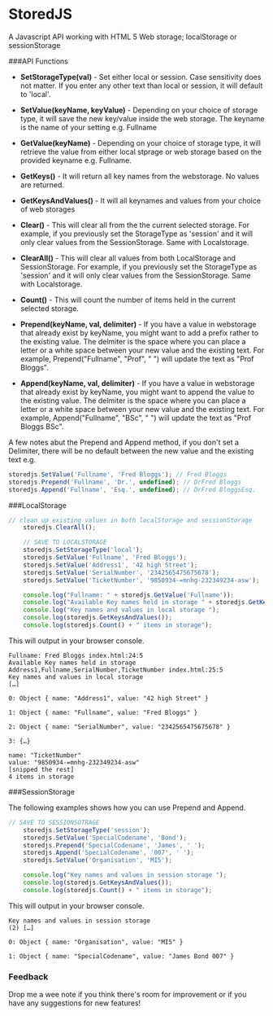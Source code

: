 # StoredJS

A Javascript API working with HTML 5 Web storage; localStorage or sessionStorage

###API Functions
- **SetStorageType(val)** - Set either local or session. Case sensitivity does not matter. 
If you enter any other text than local or session, it will default to 'local'.

- **SetValue(keyName, keyValue)** - Depending on your choice of storage type, it will save the new key/value inside the web storage. 
The keyname is the name of your setting e.g. Fullname

- **GetValue(keyName)** - Depending on your choice of storage type, it will retrieve the value from either local stprage or web storage based 
on the provided keyname e.g. Fullname.

- **GetKeys()** - It will return all key names from the webstorage. No values are returned.

- **GetKeysAndValues()** - It will all keynames and values from your choice of web storages

- **Clear()** - This will clear all from the the current selected storage. 
For example, if you previously set the StorageType as 'session' and 
it will only clear values from the SessionStorage. Same with Localstorage.

- **ClearAll()** - This will clear all values from both LocalStorage and SessionStorage. For example, if you previously set the StorageType as 'session' and 
it will only clear values from the SessionStorage. Same with Localstorage.

- **Count()** - This will count the number of items held in the current selected storage.

- **Prepend(keyName, val, delimiter)** - If you have a value in webstorage that already exist by keyName, 
you might want to add a prefix rather to the existing value. 
The delmiter is the space where you can place a letter or a white space between your new value 
and the existing text. For example, Prepend("Fullname", "Prof", " ") will update the text as "Prof Bloggs".

- **Append(keyName, val, delimiter)** - If you have a value in webstorage that already exist by keyName, 
you might want to append the value to the existing value. 
The delmiter is the space where you can place a letter or a white space between your new value 
and the existing text. For example, Append("Fullname", "BSc", " ") will update the text as "Prof Bloggs BSc".

A few notes abut the Prepend and Append method, if you don't set a Delimiter, there will be no default between the new 
value and the existing text e.g.

```javascript
storedjs.SetValue('Fullname', 'Fred Bloggs'); // Fred Bloggs
storedjs.Prepend('Fullname', 'Dr.', undefined); // DrFred Bloggs
storedjs.Append('Fullname', 'Esq.', undefined); // DrFred BloggsEsq.
```


###LocalStorage

```javascript
// clean up existing values in both localStorage and sessionStorage
    storedjs.ClearAll();

    // SAVE TO LOCALSTORAGE
    storedjs.SetStorageType('local');
    storedjs.SetValue('Fullname', 'Fred Bloggs');
    storedjs.SetValue('Address1', '42 high Street');
    storedjs.SetValue('SerialNumber', '2342565475675678');
    storedjs.SetValue('TicketNumber', '9850934-=mnhg-232349234-asw');

    console.log("Fullname: " + storedjs.GetValue('Fullname'));
    console.log("Available Key names held in storage " + storedjs.GetKeys());
    console.log("Key names and values in local storage ");
    console.log(storedjs.GetKeysAndValues());
    console.log(storedjs.Count() + " items in storage");
```

This will output in your browser console.
```text
Fullname: Fred Bloggs index.html:24:5
Available Key names held in storage Address1,Fullname,SerialNumber,TicketNumber index.html:25:5
Key names and values in local storage
[…]
​
0: Object { name: "Address1", value: "42 high Street" }

1: Object { name: "Fullname", value: "Fred Bloggs" }
​
2: Object { name: "SerialNumber", value: "2342565475675678" }
​
3: {…}
​​
name: "TicketNumber"
value: "9850934-=mnhg-232349234-asw"
[snipped the rest]
4 items in storage
````

###SessionStorage

The following examples shows how you can use Prepend and Append.

```javascript
// SAVE TO SESSIONSOTRAGE
    storedjs.SetStorageType('session');
    storedjs.SetValue('SpecialCodename', 'Bond');
    storedjs.Prepend('SpecialCodename', 'James', ' ');
    storedjs.Append('SpecialCodename', '007', ' ');
    storedjs.SetValue('Organisation', 'MI5');

    console.log("Key names and values in session storage ");
    console.log(storedjs.GetKeysAndValues());
    console.log(storedjs.Count() + " items in storage");
```

This will output in your browser console.
```text
Key names and values in session storage
(2) […]
​
0: Object { name: "Organisation", value: "MI5" }
​
1: Object { name: "SpecialCodename", value: "James Bond 007" }
````

### Feedback
Drop me a wee note if you think there's room for improvement or 
if you have any suggestions for new features!